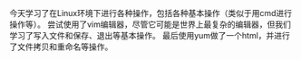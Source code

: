 今天学习了在Linux环境下进行各种操作，包括各种基本操作（类似于用cmd进行操作等）。
尝试使用了vim编辑器，尽管它可能是世界上最复杂的编辑器，但我们学习了写入文件和保存、退出等基本操作。
最后使用yum做了一个html，并进行了文件拷贝和重命名等操作。
